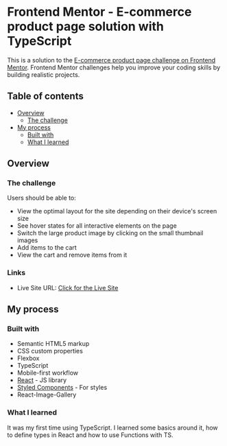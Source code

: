 # Frontend Mentor - E-commerce product page solution with TypeScript

This is a solution to the [E-commerce product page challenge on Frontend Mentor](https://www.frontendmentor.io/challenges/ecommerce-product-page-UPsZ9MJp6). Frontend Mentor challenges help you improve your coding skills by building realistic projects.

## Table of contents

- [Overview](#overview)
  - [The challenge](#the-challenge)
- [My process](#my-process)
  - [Built with](#built-with)
  - [What I learned](#what-i-learned)


## Overview

### The challenge

Users should be able to:

- View the optimal layout for the site depending on their device's screen size
- See hover states for all interactive elements on the page
- Switch the large product image by clicking on the small thumbnail images
- Add items to the cart
- View the cart and remove items from it

### Links

- Live Site URL: [Click for the Live Site](https://e-commerce-product-page-bay.vercel.app/)

## My process

### Built with

- Semantic HTML5 markup
- CSS custom properties
- Flexbox
- TypeScript
- Mobile-first workflow
- [React](https://reactjs.org/) - JS library
- [Styled Components](https://styled-components.com/) - For styles
- React-Image-Gallery

### What I learned

It was my first time using TypeScript. I learned some basics around it, how to define types in React and how to use Functions with TS.
